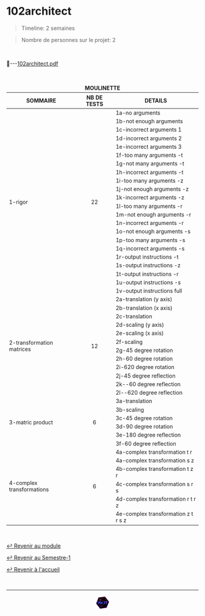 # 102architect

> Timeline: 2 semaines

> Nombre de personnes sur le projet: 2

<br>

📂---[102architect.pdf](https://github.com/Studio-17/Epitech-Subjects/blob/main/Semester-1/B-MAT-100/102architect/102architect.pdf)

<br>

<table align="center">
    <thead>
    <tr>
            <td colspan="3" align="center"><strong>MOULINETTE</strong></td>
    </tr>
        <tr>
            <th>SOMMAIRE</th>
            <th>NB DE TESTS</th>
            <th>DETAILS</th>
        </tr>
    </thead>
    <tbody>
        <tr>
            <td rowspan="22">1-rigor</td>
            <td rowspan="22" style="text-align: center;">22</td>
            <td>1a-no arguments</td>
        </tr>
        <tr>
            <td>1b-not enough arguments</td>
        </tr>
        <tr>
            <td>1c-incorrect arguments 1</td>
        </tr>
        <tr>
            <td>1d-incorrect arguments 2</td>
        </tr>
        <tr>
            <td>1e-incorrect arguments 3</td>
        </tr>
        <tr>
            <td>1f-too many arguments -t</td>
        </tr>
        <tr>
            <td>1g-not many arguments -t</td>
        </tr>
        <tr>
            <td>1h-incorrect arguments -t</td>
        </tr>
        <tr>
            <td>1i-too many arguments -z</td>
        </tr>
        <tr>
            <td>1j-not enough arguments -z</td>
        </tr>
        <tr>
            <td>1k-incorrect arguments -z</td>
        </tr>
        <tr>
            <td>1l-too many arguments -r</td>
        </tr>
        <tr>
            <td>1m-not enough arguments -r</td>
        </tr>
        <tr>
            <td>1n-incorrect arguments -r</td>
        </tr>
        <tr>
            <td>1o-not enough arguments -s</td>
        </tr>
        <tr>
            <td>1p-too many arguments -s</td>
        </tr>
        <tr>
            <td>1q-incorrect arguments -s</td>
        </tr>
        <tr>
            <td>1r-output instructions -t</td>
        </tr>
        <tr>
            <td>1s-output instructions -z</td>
        </tr>
        <tr>
            <td>1t-output instructions -r</td>
        </tr>
        <tr>
            <td>1u-output instructions -s</td>
        </tr>
        <tr>
            <td>1v-output instructions full</td>
        </tr>
        <tr>
            <td rowspan="12">2-transformation matrices</td>
            <td rowspan="12" style="text-align: center;">12</td>
            <td>2a-translation (y axis)</td>
        </tr>
        <tr>
            <td>2b-translation (x axis)</td>
        </tr>
        <tr>
            <td>2c-translation</td>
        </tr>
        <tr>
            <td>2d-scaling (y axis)</td>
        </tr>
        <tr>
            <td>2e-scaling (x axis)</td>
        </tr>
        <tr>
            <td>2f-scaling</td>
        </tr>
        <tr>
            <td>2g-45 degree rotation</td>
        </tr>
        <tr>
            <td>2h-60 degree rotation</td>
        </tr>
        <tr>
            <td>2i-620 degree rotation</td>
        </tr>
        <tr>
            <td>2j-45 degree reflection</td>
        </tr>
        <tr>
            <td>2k--60 degree reflection</td>
        </tr>
        <tr>
            <td>2l--620 degree reflection</td>
        </tr>
        <tr>
            <td rowspan="6">3-matric product</td>
            <td rowspan="6" style="text-align: center;">6</td>
            <td>3a-translation</td>
        </tr>
        <tr>
            <td>3b-scaling</td>
        </tr>
        <tr>
            <td>3c-45 degree rotation</td>
        </tr>
        <tr>
            <td>3d-90 degree rotation</td>
        </tr>
        <tr>
            <td>3e-180 degree reflection</td>
        </tr>
        <tr>
            <td>3f-60 degree reflection</td>
        </tr>
        <tr>
            <td rowspan="6">4-complex transformations</td>
            <td rowspan="6" style="text-align: center;">6</td>
            <td>4a-complex transformation t r</td>
        </tr>
        <tr>
            <td>4a-complex transformation s z</td>
        </tr>
        <tr>
            <td>4b-complex transformation t z r</td>
        </tr>
        <tr>
            <td>4c-complex transformation s r s</td>
        </tr>
        <tr>
            <td>4d-complex transformation r t r z</td>
        </tr>
        <tr>
            <td>4e-complex transformation z t r s z</td>
        </tr>
    </tbody>
</table>

<br>

[↩️ Revenir au module](https://github.com/Studio-17/Epitech-Subjects/tree/main/Semester-1/B-MAT-100)

[↩️ Revenir au Semestre-1](https://github.com/Studio-17/Epitech-Subjects/tree/main/Semester-1)

[↩️ Revenir à l'accueil](https://github.com/Studio-17/Epitech-Subjects)

<br>

---

<div align="center">

<a href="https://github.com/Studio-17" target="_blank"><img src="../../../assets/voc17.gif" width="40"></a>

